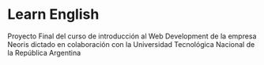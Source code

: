 # Learn English
Proyecto Final del curso de introducción al Web Development de la empresa Neoris dictado en colaboración con la Universidad Tecnológica Nacional de la República Argentina

